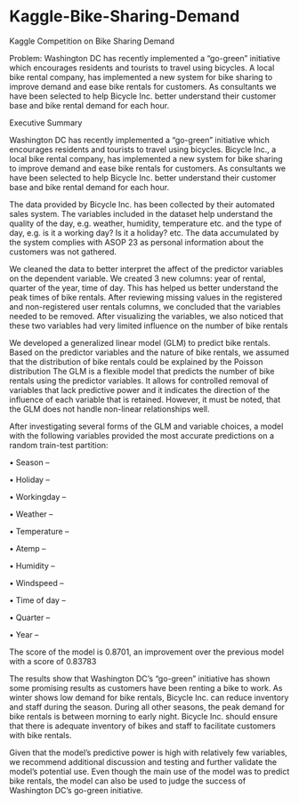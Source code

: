 # Kaggle-Bike-Sharing-Demand
Kaggle Competition on Bike Sharing Demand

Problem: Washington DC has recently implemented a “go-green” initiative which encourages residents and tourists to travel using bicycles. A local bike rental company, has implemented a new system for bike sharing to improve demand and ease bike rentals for customers. As consultants we have been selected to help Bicycle Inc. better understand their customer base and bike rental demand for each hour. 

Executive Summary

Washington DC has recently implemented a “go-green” initiative which encourages residents and tourists to travel using bicycles. Bicycle Inc., a local bike rental company, has implemented a new system for bike sharing to improve demand and ease bike rentals for customers. As consultants we have been selected to help Bicycle Inc. better understand their customer base and bike rental demand for each hour. 

The data provided by Bicycle Inc. has been collected by their automated sales system. The variables included in the dataset help understand the quality of the day, e.g. weather, humidity, temperature etc. and the type of day, e.g. is it a working day? Is it a holiday? etc. The data accumulated by the system complies with ASOP 23 as personal information about the customers was not gathered.

We cleaned the data to better interpret the affect of the predictor variables on the dependent variable. We created 3 new columns: year of rental, quarter of the year, time of day. This has helped us better understand the peak times of bike rentals. After reviewing missing values in the registered and non-registered user rentals columns, we concluded that the variables needed to be removed. After visualizing the variables, we also noticed that these two variables had very limited influence on the number of bike rentals

We developed a generalized linear model (GLM) to predict bike rentals. Based on the predictor variables and the nature of bike rentals, we assumed that the distribution of bike rentals could be explained by the Poisson distribution The GLM is a flexible model that predicts the number of bike rentals using the predictor variables. It allows for controlled removal of variables that lack predictive power and it indicates the direction of the influence of each variable that is retained. However, it must be noted, that the GLM does not handle non-linear relationships well. 

After investigating several forms of the GLM and variable choices, a model with the following variables provided the most accurate predictions on a random train-test partition:

•	Season – 

•	Holiday – 

•	Workingday – 

•	Weather – 

•	Temperature – 

•	Atemp – 

•	Humidity – 

•	Windspeed – 

•	Time of day – 

•	Quarter – 

•	Year – 

The score of the model is 0.8701, an improvement over the previous model with a score of 0.83783

The results show that Washington DC’s “go-green” initiative has shown some promising results as customers have been renting a bike to work. As winter shows low demand for bike rentals, Bicycle Inc. can reduce inventory and staff during the season. During all other seasons, the peak demand for bike rentals is between morning to early night. Bicycle Inc. should ensure that there is adequate inventory of bikes and staff to facilitate customers with bike rentals.

Given that the model’s predictive power is high with relatively few variables, we recommend additional discussion and testing and further validate the model’s potential use. Even though the main use of the model was to predict bike rentals, the model can also be used to judge the success of Washington DC’s go-green initiative.
 
